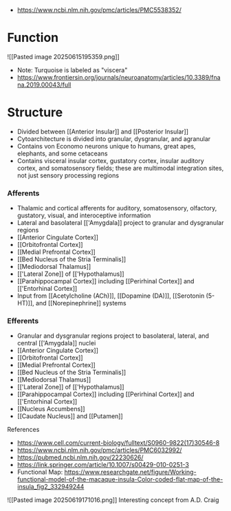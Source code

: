 - https://www.ncbi.nlm.nih.gov/pmc/articles/PMC5538352/
# Function
![[Pasted image 20250615195359.png]]
- Note: Turquoise is labeled as "viscera"
- https://www.frontiersin.org/journals/neuroanatomy/articles/10.3389/fnana.2019.00043/full 
# Structure
- Divided between [[Anterior Insular]] and [[Posterior Insular]]
- Cytoarchitecture is divided into granular, dysgranular, and agranular
- Contains von Economo neurons unique to humans, great apes, elephants, and some cetaceans
- Contains visceral insular cortex, gustatory cortex, insular auditory cortex, and somatosensory fields; these are multimodal integration sites, not just sensory processing regions

### Afferents
- Thalamic and cortical afferents for auditory, somatosensory, olfactory, gustatory, visual, and interoceptive information
- Lateral and basolateral [['Amygdala]] project to granular and dysgranular regions
- [[Anterior Cingulate Cortex]]
- [[Orbitofrontal Cortex]]
- [[Medial Prefrontal Cortex]]
- [[Bed Nucleus of the Stria Terminalis]]
- [[Mediodorsal Thalamus]]
- [['Lateral Zone]] of [['Hypothalamus]]
- [[Parahippocampal Cortex]] including [[Perirhinal Cortex]] and [['Entorhinal Cortex]]
- Input from [[Acetylcholine (ACh)]], [[Dopamine (DA)]], [[Serotonin (5-HT)]], and [[Norepinephrine]] systems

### Efferents
- Granular and dysgranular regions project to basolateral, lateral, and central [['Amygdala]] nuclei
- [[Anterior Cingulate Cortex]]
- [[Orbitofrontal Cortex]]
- [[Medial Prefrontal Cortex]]
- [[Bed Nucleus of the Stria Terminalis]]
- [[Mediodorsal Thalamus]]
- [['Lateral Zone]] of [['Hypothalamus]]
- [[Parahippocampal Cortex]] including [[Perirhinal Cortex]] and [['Entorhinal Cortex]]
- [[Nucleus Accumbens]]
- [[Caudate Nucleus]] and [[Putamen]]

References
- https://www.cell.com/current-biology/fulltext/S0960-9822(17)30546-8
- https://www.ncbi.nlm.nih.gov/pmc/articles/PMC6032992/
- https://pubmed.ncbi.nlm.nih.gov/22230626/
- https://link.springer.com/article/10.1007/s00429-010-0251-3
- Functional Map: https://www.researchgate.net/figure/Working-functional-model-of-the-macaque-insula-Color-coded-flat-map-of-the-insula_fig2_332949244

![[Pasted image 20250619171016.png]]
Interesting concept from A.D. Craig